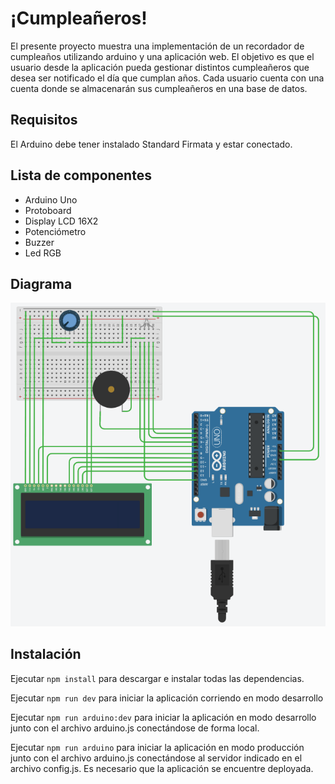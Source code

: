 # ¡Cumpleañeros!

El presente proyecto muestra una implementación de un recordador de cumpleaños utilizando arduino y una aplicación web. El objetivo es que el usuario desde la aplicación pueda gestionar distintos cumpleañeros que desea ser notificado el día que cumplan años. Cada usuario cuenta con una cuenta donde se almacenarán sus cumpleañeros en una base de datos.

## Requisitos

El Arduino debe tener instalado Standard Firmata y estar conectado.

## Lista de componentes

* Arduino Uno
* Protoboard 
* Display LCD 16X2
* Potenciómetro
* Buzzer
* Led RGB

## Diagrama

![Diagrama.](https://raw.githubusercontent.com/Esthebam/arduino-final/master/src/assets/diagrama.png?token=AHO6LL6ELNYGM7ITGT6TQKLA7DEPW)

## Instalación

Ejecutar `npm install` para descargar e instalar todas las dependencias.

Ejecutar `npm run dev` para iniciar la aplicación corriendo en modo desarrollo

Ejecutar `npm run arduino:dev` para iniciar la aplicación en modo desarrollo junto con el archivo arduino.js conectándose de forma local.

Ejecutar `npm run arduino` para iniciar la aplicación en modo producción junto con el archivo arduino.js conectándose al servidor indicado en el archivo config.js. Es necesario que la aplicación se encuentre deployada.

